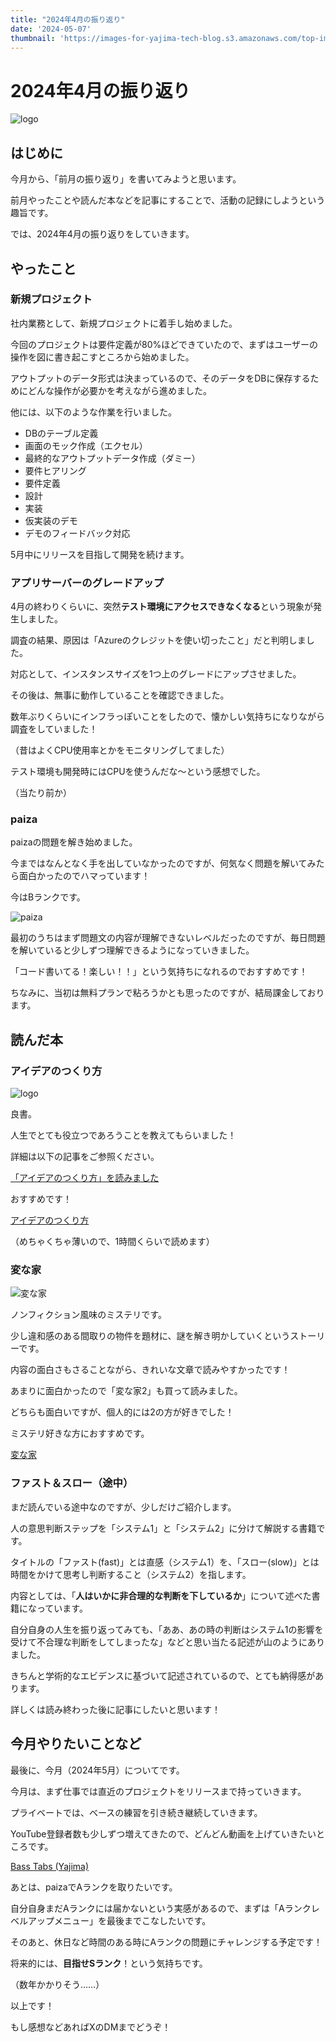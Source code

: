 ```yaml
---
title: "2024年4月の振り返り"
date: '2024-05-07'
thumbnail: 'https://images-for-yajima-tech-blog.s3.amazonaws.com/top-image-20230214.jpg'
---
```

# 2024年4月の振り返り

![logo](https://images-for-yajima-tech-blog.s3.amazonaws.com/how_to_create_an_idea.jpg)

## はじめに

今月から、「前月の振り返り」を書いてみようと思います。

前月やったことや読んだ本などを記事にすることで、活動の記録にしようという趣旨です。

では、2024年4月の振り返りをしていきます。

## やったこと

### 新規プロジェクト

社内業務として、新規プロジェクトに着手し始めました。

今回のプロジェクトは要件定義が80%ほどできていたので、まずはユーザーの操作を図に書き起こすところから始めました。

アウトプットのデータ形式は決まっているので、そのデータをDBに保存するためにどんな操作が必要かを考えながら進めました。

他には、以下のような作業を行いました。

- DBのテーブル定義
- 画面のモック作成（エクセル）
- 最終的なアウトプットデータ作成（ダミー）
- 要件ヒアリング
- 要件定義
- 設計
- 実装
- 仮実装のデモ
- デモのフィードバック対応

5月中にリリースを目指して開発を続けます。

### アプリサーバーのグレードアップ

4月の終わりくらいに、突然**テスト環境にアクセスできなくなる**という現象が発生しました。

調査の結果、原因は「Azureのクレジットを使い切ったこと」だと判明しました。

対応として、インスタンスサイズを1つ上のグレードにアップさせました。

その後は、無事に動作していることを確認できました。

数年ぶりくらいにインフラっぽいことをしたので、懐かしい気持ちになりながら調査をしていました！

（昔はよくCPU使用率とかをモニタリングしてました）

テスト環境も開発時にはCPUを使うんだな〜という感想でした。

（当たり前か）

### paiza

paizaの問題を解き始めました。

今まではなんとなく手を出していなかったのですが、何気なく問題を解いてみたら面白かったのでハマっています！

今はBランクです。

![paiza](https://images-for-yajima-tech-blog.s3.amazonaws.com/paiza.jpg)

最初のうちはまず問題文の内容が理解できないレベルだったのですが、毎日問題を解いていると少しずつ理解できるようになっていきました。

「コード書いてる！楽しい！！」という気持ちになれるのでおすすめです！

ちなみに、当初は無料プランで粘ろうかとも思ったのですが、結局課金しております。

## 読んだ本

### アイデアのつくり方

![logo](https://images-for-yajima-tech-blog.s3.amazonaws.com/how_to_create_an_idea.jpg)

良書。

人生でとても役立つであろうことを教えてもらいました！

詳細は以下の記事をご参照ください。

[「アイデアのつくり方」を読みました](https://yajimaga-tech-blog.vercel.app/posts/20240413)

おすすめです！

[アイデアのつくり方](https://amzn.asia/d/6h45zwx)

（めちゃくちゃ薄いので、1時間くらいで読めます）

### 変な家

![変な家](https://images-for-yajima-tech-blog.s3.amazonaws.com/hen_na_ie.jpg)

ノンフィクション風味のミステリです。

少し違和感のある間取りの物件を題材に、謎を解き明かしていくというストーリーです。

内容の面白さもさることながら、きれいな文章で読みやすかったです！

あまりに面白かったので「変な家2」も買って読みました。

どちらも面白いですが、個人的には2の方が好きでした！

ミステリ好きな方におすすめです。

[変な家](https://amzn.asia/d/aa6BzLr)

### ファスト＆スロー（途中）

まだ読んでいる途中なのですが、少しだけご紹介します。

人の意思判断ステップを「システム1」と「システム2」に分けて解説する書籍です。

タイトルの「ファスト(fast)」とは直感（システム1）を、「スロー(slow)」とは時間をかけて思考し判断すること（システム2）を指します。

内容としては、「**人はいかに非合理的な判断を下しているか**」について述べた書籍になっています。

自分自身の人生を振り返ってみても、「ああ、あの時の判断はシステム1の影響を受けて不合理な判断をしてしまったな」などと思い当たる記述が山のようにありました。

きちんと学術的なエビデンスに基づいて記述されているので、とても納得感があります。

詳しくは読み終わった後に記事にしたいと思います！

## 今月やりたいことなど

最後に、今月（2024年5月）についてです。

今月は、まず仕事では直近のプロジェクトをリリースまで持っていきます。

プライベートでは、ベースの練習を引き続き継続していきます。

YouTube登録者数も少しずつ増えてきたので、どんどん動画を上げていきたいところです。

[Bass Tabs (Yajima)](https://www.youtube.com/@yajima_bass_guitar)

あとは、paizaでAランクを取りたいです。

自分自身まだAランクには届かないという実感があるので、まずは「Aランクレベルアップメニュー」を最後までこなしたいです。

そのあと、休日など時間のある時にAランクの問題にチャレンジする予定です！

将来的には、**目指せSランク**！という気持ちです。

（数年かかりそう……）

以上です！

もし感想などあればXのDMまでどうぞ！
